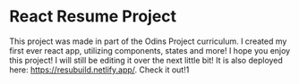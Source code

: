 # React Resume Project

This project was made in part of the Odins Project curriculum. I created my first ever react app, utilizing components, states and more! I hope you enjoy this project! I will still be editing it over the next little bit! It is also deployed here: https://resubuild.netlify.app/. Check it out!1
